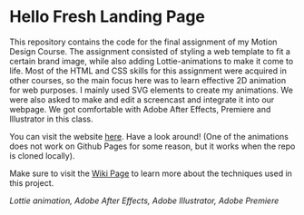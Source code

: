 # Hello Fresh Landing Page

This repository contains the code for the final assignment of my Motion Design Course.
The assignment consisted of styling a web template to fit a certain brand image, while also adding Lottie-animations to make it come to life. Most of the HTML and CSS skills for this assignment were acquired in other courses, so the main focus here was to learn effective 2D animation for web purposes. I mainly used SVG elements to create my animations. We were also asked to make and edit a screencast and integrate it into our webpage. 
We got comfortable with Adobe After Effects, Premiere and Illustrator in this class.

You can visit the website [here](https://verbekeibe.github.io/Landing-Page-Hello-Fresh/). Have a look around! (One of the animations does not work on Github Pages for some reason, but it works when the repo is cloned locally).

Make sure to visit the [Wiki Page](https://github.com/VerbekeIbe/Landing-Page-Hello-Fresh/wiki) to learn more about the techniques used in this project.

*Lottie animation, Adobe After Effects, Adobe Illustrator, Adobe Premiere*
